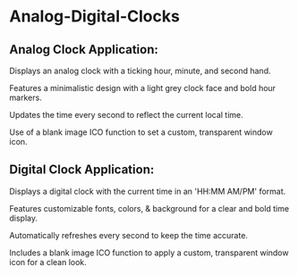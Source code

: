 # Analog-Digital-Clocks

Analog Clock Application:
-------------------------
Displays an analog clock with a ticking hour, minute, and second hand.

Features a minimalistic design with a light grey clock face and bold hour markers.

Updates the time every second to reflect the current local time.

Use of a blank image ICO function to set a custom, transparent window icon.


Digital Clock Application:
--------------------------
Displays a digital clock with the current time in an 'HH:MM AM/PM' format.

Features customizable fonts, colors, & background for a clear and bold time display.

Automatically refreshes every second to keep the time accurate.

Includes a blank image ICO function to apply a custom, transparent window icon for a clean look.
